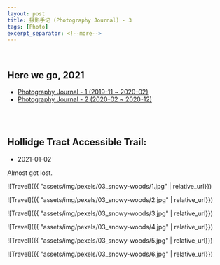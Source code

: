 ```yaml
---
layout: post
title: 摄影手记 (Photography Journal) - 3
tags: [Photo]
excerpt_separator: <!--more-->
---
```


 <br/>   
<!--more-->

## Here we go, 2021
* [Photography Journal - 1 (2019-11 ~ 2020-02)](https://zhang-haipeng.github.io/2020/02/19/photography-journal.html)  
* [Photography Journal - 2 (2020-02 ~ 2020-12)](https://zhang-haipeng.github.io/2020/02/19/photography-journal.html)  
<br/> 
<br/> 

## Hollidge Tract Accessible Trail:  
* 2021-01-02

Almost got lost. <br/> 


![Travel]({{ "assets/img/pexels/03_snowy-woods/1.jpg" | relative_url}})

![Travel]({{ "assets/img/pexels/03_snowy-woods/2.jpg" | relative_url}})

![Travel]({{ "assets/img/pexels/03_snowy-woods/3.jpg" | relative_url}})

![Travel]({{ "assets/img/pexels/03_snowy-woods/4.jpg" | relative_url}})

![Travel]({{ "assets/img/pexels/03_snowy-woods/5.jpg" | relative_url}})

![Travel]({{ "assets/img/pexels/03_snowy-woods/6.jpg" | relative_url}})


<br/> 
<br/> 


